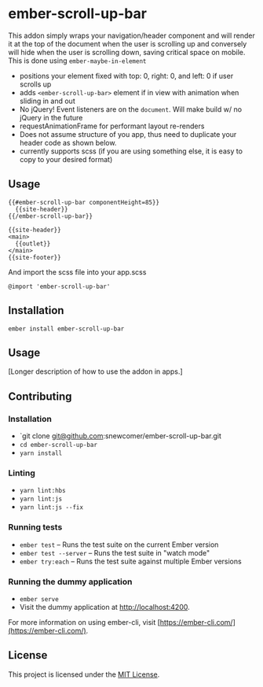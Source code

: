 # ember-scroll-up-bar

This addon simply wraps your navigation/header component and will render it at the top of the document when the user is scrolling up and conversely will hide when the user is scrolling down, saving critical space on mobile.  This is done using `ember-maybe-in-element`

- positions your element fixed with top: 0, right: 0, and left: 0 if user scrolls up
- adds `<ember-scroll-up-bar>` element if in view with animation when sliding in and out
- No jQuery!  Event listeners are on the `document`.  Will make build w/ no jQuery in the future
- requestAnimationFrame for performant layout re-renders
- Does not assume structure of you app, thus need to duplicate your header code as shown below.
- currently supports scss (if you are using something else, it is easy to copy to your desired format)

## Usage

```
{{#ember-scroll-up-bar componentHeight=85}}
  {{site-header}}
{{/ember-scroll-up-bar}}

{{site-header}}
<main>
  {{outlet}}
</main>
{{site-footer}}
```

And import the scss file into your app.scss

```
@import 'ember-scroll-up-bar'
```

Installation
------------------------------------------------------------------------------

```
ember install ember-scroll-up-bar
```


Usage
------------------------------------------------------------------------------

[Longer description of how to use the addon in apps.]


Contributing
------------------------------------------------------------------------------

### Installation

* `git clone git@github.com:snewcomer/ember-scroll-up-bar.git
* `cd ember-scroll-up-bar`
* `yarn install`

### Linting

* `yarn lint:hbs`
* `yarn lint:js`
* `yarn lint:js --fix`

### Running tests

* `ember test` – Runs the test suite on the current Ember version
* `ember test --server` – Runs the test suite in "watch mode"
* `ember try:each` – Runs the test suite against multiple Ember versions

### Running the dummy application

* `ember serve`
* Visit the dummy application at [http://localhost:4200](http://localhost:4200).

For more information on using ember-cli, visit [https://ember-cli.com/](https://ember-cli.com/).

License
------------------------------------------------------------------------------

This project is licensed under the [MIT License](LICENSE.md).
